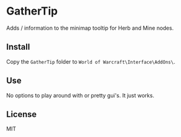 # GatherTip
Adds <skill required> / <your skill> information to the minimap tooltip for Herb and Mine nodes.

## Install
Copy the `GatherTip` folder to `World of Warcraft\Interface\AddOns\`.

## Use
No options to play around with or pretty gui's. It just works.

## License
MIT
